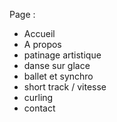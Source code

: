 Page : 
- Accueil
- A propos
- patinage artistique
- danse sur glace
- ballet et synchro
- short track / vitesse
- curling
- contact
